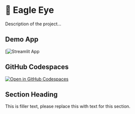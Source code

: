 # 🦅  Eagle Eye 


Description of the project...

## Demo App

[![Streamlit App](eagle--eye.streamlit.app](https://eagle--eye.streamlit.app/)(https://eagle--eye.streamlit.app/))

## GitHub Codespaces

[![Open in GitHub Codespaces](https://github.com/codespaces/badge.svg)](https://codespaces.new/streamlit/app-starter-kit?quickstart=1)

## Section Heading

This is filler text, please replace this with text for this section.

